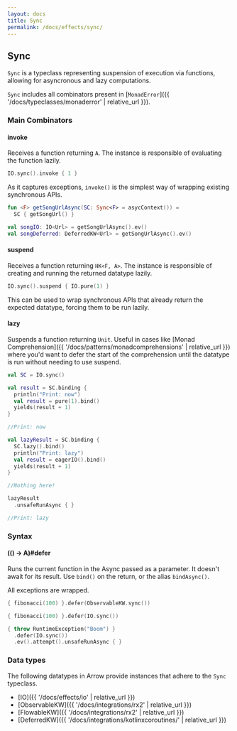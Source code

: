 ```yaml
---
layout: docs
title: Sync
permalink: /docs/effects/sync/
---
```


## Sync

`Sync` is a typeclass representing suspension of execution via functions, allowing for asyncronous and lazy computations.

`Sync` includes all combinators present in [`MonadError`]({{ '/docs/typeclasses/monaderror' | relative_url }}).

### Main Combinators

#### invoke

Receives a function returning `A`. The instance is responsible of evaluating the function lazily.

```kotlin
IO.sync().invoke { 1 }
```

As it captures exceptions, `invoke()` is the simplest way of wrapping existing synchronous APIs.

```kotlin
fun <F> getSongUrlAsync(SC: Sync<F> = asycContext()) =
  SC { getSongUrl() }

val songIO: IO<Url> = getSongUrlAsync().ev()
val songDeferred: DeferredKW<Url> = getSongUrlAsync().ev()
```

#### suspend

Receives a function returning `HK<F, A>`. The instance is responsible of creating and running the returned datatype lazily.

```kotlin
IO.sync().suspend { IO.pure(1) }
```

This can be used to wrap synchronous APIs that already return the expected datatype, forcing them to be run lazily.

#### lazy

Suspends a function returning `Unit`.
Useful in cases like [Monad Comprehension]({{ '/docs/patterns/monadcomprehensions' | relative_url }}) where you'd want to defer the start of the comprehension until the datatype is run without needing to use suspend.

```kotlin
val SC = IO.sync()

val result = SC.binding {
  println("Print: now")
  val result = pure(1).bind()
  yields(result + 1)
}

//Print: now

val lazyResult = SC.binding {
  SC.lazy().bind()
  println("Print: lazy")
  val result = eagerIO().bind()
  yields(result + 1)
}

//Nothing here!

lazyResult
  .unsafeRunAsync { }

//Print: lazy
```

### Syntax

#### (() -> A)#defer

Runs the current function in the Async passed as a parameter. It doesn't await for its result.
Use `bind()` on the return, or the alias `bindAsync()`.

All exceptions are wrapped.

```kotlin
{ fibonacci(100) }.defer(ObservableKW.sync())
```

```kotlin
{ fibonacci(100) }.defer(IO.sync())
```

```kotlin
{ throw RuntimeException("Boom") }
  .defer(IO.sync())
  .ev().attempt().unsafeRunAsync { }
```

### Data types

The following datatypes in Arrow provide instances that adhere to the `Sync` typeclass.

- [IO]({{ '/docs/effects/io' | relative_url }})
- [ObservableKW]({{ '/docs/integrations/rx2' | relative_url }})
- [FlowableKW]({{ '/docs/integrations/rx2' | relative_url }})
- [DeferredKW]({{ '/docs/integrations/kotlinxcoroutines/' | relative_url }})
